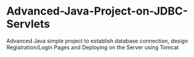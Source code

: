 # Advanced-Java-Project-on-JDBC-Servlets
Advanced Java simple project to establish database connection, design Registration/Login Pages and Deploying on the Server using Tomcat
